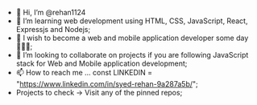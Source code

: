 - 👋 Hi, I’m @rehan1124
- 👀 I’m learning web development using HTML, CSS, JavaScript, React, Expressjs and Nodejs;
- 🌱 I wish to become a web and mobile application developer some day 👩‍💻📱;
- 💞️ I’m looking to collaborate on projects if you are following JavaScript stack for Web and Mobile application development;
- 📫 How to reach me ... const LINKEDIN = "https://www.linkedin.com/in/syed-rehan-9a287a5b/";
- Projects to check -> Visit any of the pinned repos;

<!---
rehan1124/rehan1124 is a ✨ special ✨ repository because its `README.md` (this file) appears on your GitHub profile.
You can click the Preview link to take a look at your changes.
--->
